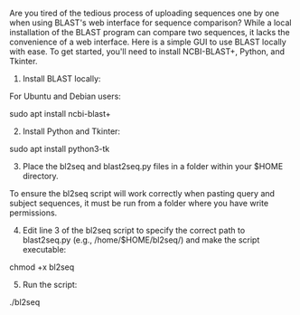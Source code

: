 Are you tired of the tedious process of uploading sequences one by one when using BLAST's web interface for sequence comparison? While a local installation of the BLAST program can compare two sequences, it lacks the convenience of a web interface. Here is a simple GUI to use BLAST locally with ease. To get started, you'll need to install NCBI-BLAST+, Python, and Tkinter.

1. Install BLAST locally:

For Ubuntu and Debian users:

sudo apt install ncbi-blast+

2. Install Python and Tkinter:

sudo apt install python3-tk

3. Place the bl2seq and blast2seq.py files in a folder within your $HOME directory.

To ensure the bl2seq script will work correctly when pasting query and subject sequences, it must be run from a folder where you have write permissions.

4. Edit line 3 of the bl2seq script to specify the correct path to blast2seq.py (e.g., /home/$HOME/bl2seq/) and make the script executable:

chmod +x bl2seq

5. Run the script:

./bl2seq
